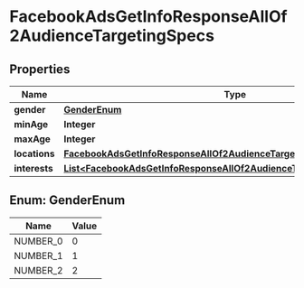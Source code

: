 

# FacebookAdsGetInfoResponseAllOf2AudienceTargetingSpecs


## Properties

| Name | Type | Description | Notes |
|------------ | ------------- | ------------- | -------------|
|**gender** | [**GenderEnum**](#GenderEnum) |  |  [optional] |
|**minAge** | **Integer** |  |  [optional] |
|**maxAge** | **Integer** |  |  [optional] |
|**locations** | [**FacebookAdsGetInfoResponseAllOf2AudienceTargetingSpecsLocations**](FacebookAdsGetInfoResponseAllOf2AudienceTargetingSpecsLocations.md) |  |  [optional] |
|**interests** | [**List&lt;FacebookAdsGetInfoResponseAllOf2AudienceTargetingSpecsInterests&gt;**](FacebookAdsGetInfoResponseAllOf2AudienceTargetingSpecsInterests.md) |  |  [optional] |



## Enum: GenderEnum

| Name | Value |
|---- | -----|
| NUMBER_0 | 0 |
| NUMBER_1 | 1 |
| NUMBER_2 | 2 |



